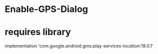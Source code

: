 # Enable-GPS-Dialog

<uses-permission android:name="android.permission.ACCESS_COARSE_LOCATION" />
<uses-permission android:name="android.permission.ACCESS_FINE_LOCATION" />
<uses-permission android:name="android.permission.ACCESS_BACKGROUND_LOCATION" />

# requires  library

implementation 'com.google.android.gms:play-services-location:19.0.1'
